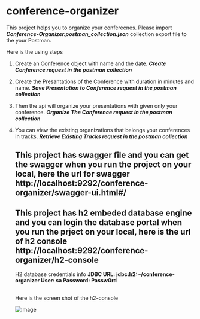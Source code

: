 # conference-organizer

This project helps you to organize your conferecnes.
Please import ***_Conference-Organizer.postman_collection.json_*** collection export file to the your Postman.

Here is the using steps
1. Create an Conference object with name and the date. ***Create Conference request in the postman collection***
2. Create the Presantations of the Conference with duration in minutes and name. ***Save Presentation to Conference request in the postman collection***
3. Then the api will organize your presentations with given only your conference. ***Organize The Conference request in the postman collection***
4. You can view the existing organizations that belongs your conferences in tracks. ***Retrieve Existing Tracks request in the postman collection***

   ## This project has swagger file and you can get the swagger when you run the project on your local, here the url for swagger **http://localhost:9292/conference-organizer/swagger-ui.html#/**
   ## This project has h2 embeded database engine and you can login the database portal when you run the prject on your local, here is the url of h2 console **http://localhost:9292/conference-organizer/h2-console**
   H2 database credentials info
   **JDBC URL: jdbc:h2:~/conference-organizer
   User: sa
   Password: Passw0rd**
   ##

   Here is the screen shot of the h2-console

   ![image](https://github.com/emreakoglu/conference-organizer/assets/2580264/d6c19c3f-22bc-496d-b41d-ec9b1fcb474f)


